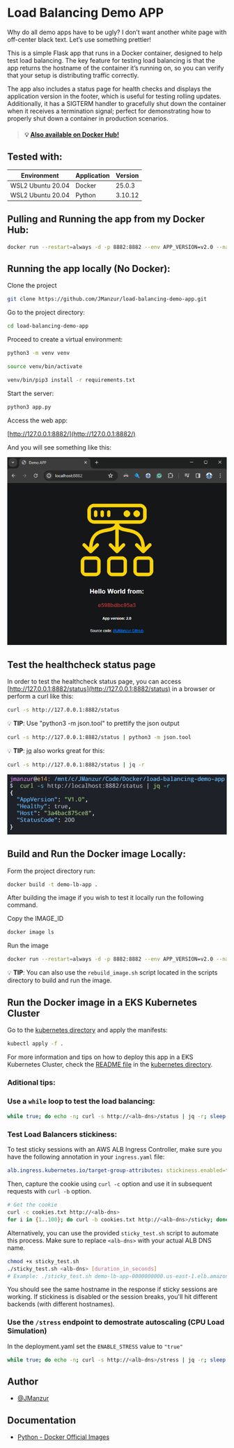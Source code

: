 # Load Balancing Demo APP

Why do all demo apps have to be ugly? I don’t want another white page with off-center black text. Let’s use something prettier!

This is a simple Flask app that runs in a Docker container, designed to help test load balancing. The key feature for testing load balancing is that the app returns the hostname of the container it’s running on, so you can verify that your setup is distributing traffic correctly.

The app also includes a status page for health checks and displays the application version in the footer, which is useful for testing rolling updates. Additionally, it has a SIGTERM handler to gracefully shut down the container when it receives a termination signal; perfect for demonstrating how to properly shut down a container in production scenarios.

> #### :bulb: [Also available on Docker Hub!](https://hub.docker.com/r/jmanzur/demo-lb-app)


## Tested with: 

| Environment | Application | Version  |
| ----------------- |-----------|---------|
| WSL2 Ubuntu 20.04 | Docker | 25.0.3  |
| WSL2 Ubuntu 20.04 | Python | 3.10.12 |

## Pulling and Running the app from my Docker Hub:

```bash
docker run --restart=always -d -p 8882:8882 --env APP_VERSION=v2.0 --name DEMO-LB-APP jmanzur/demo-lb-app:latest
```

## Running the app locally (No Docker):

Clone the project

```bash
git clone https://github.com/JManzur/load-balancing-demo-app.git
```

Go to the project directory:
```bash
cd load-balancing-demo-app
```

Proceed to create a virtual environment:
```bash
python3 -m venv venv
```

```bash
source venv/bin/activate
```

```bash
venv/bin/pip3 install -r requirements.txt 
```

Start the server:
```bash
python3 app.py
```

Access the web app:

[http://127.0.0.1:8882/](http://127.0.0.1:8882/)

And you will see something like this:

![App Screenshot](./images/lb_demo_app.png)

## Test the healthcheck status page

In order to test the healthcheck status page, you can access [http://127.0.0.1:8882/status](http://127.0.0.1:8882/status) in a browser or perform a curl like this:

```bash
curl -s http://127.0.0.1:8882/status
```

:bulb: **TIP**: Use "python3 -m json.tool" to prettify the json output

```bash
curl -s http://127.0.0.1:8882/status | python3 -m json.tool
```

:bulb: **TIP**: [jq](https://jqlang.github.io/jq/download/) also works great for this:

```bash
curl -s http://127.0.0.1:8882/status | jq -r
```
![App Screenshot](./images/lb_demo_app_status.png)

## Build and Run the Docker image Locally:

Form the project directory run:
```bash
docker build -t demo-lb-app .
```

After building the image if you wish to test it locally run the following command.

Copy the IMAGE_ID
```bash
docker image ls
```

Run the image
```bash
docker run --restart=always -d -p 8882:8882 --env APP_VERSION=v2.0 --name DEMO-LB-APP <IMAGE_ID>
```

:bulb: **TIP**: You can also use the `rebuild_image.sh` script located in the scripts directory to build and run the image.

## Run the Docker image in a EKS Kubernetes Cluster

Go to the [kubernetes directory](./kubernetes) and apply the manifests:

```bash
kubectl apply -f .
```

For more information and tips on how to deploy this app in a EKS Kubernetes Cluster, check the [README file](./kubernetes/README.md) in the [kubernetes directory](./kubernetes).

### Aditional tips:

### Use a `while` loop to test the load balancing:

```bash
while true; do echo -n; curl -s http://<alb-dns>/status | jq -r; sleep 1; done
```

### Test Load Balancers stickiness:

To test sticky sessions with an AWS ALB Ingress Controller, make sure you have the following annotation in your `ingress.yaml` file:

```yaml
alb.ingress.kubernetes.io/target-group-attributes: stickiness.enabled=true,stickiness.lb_cookie.duration_seconds=60
```

Then, capture the cookie using `curl -c` option and use it in subsequent requests with `curl -b` option.
```bash
# Get the cookie
curl -c cookies.txt http://<alb-dns>
for i in {1..100}; do curl -b cookies.txt http://<alb-dns>/sticky; done
```

Alternatively, you can use the provided `sticky_test.sh` script to automate this process. Make sure to replace `<alb-dns>` with your actual ALB DNS name.
```bash
chmod +x sticky_test.sh
./sticky_test.sh <alb-dns> [duration_in_seconds]
# Example: ./sticky_test.sh demo-lb-app-0000000000.us-east-1.elb.amazonaws.com 60
```

You should see the same hostname in the response if sticky sessions are working. If stickiness is disabled or the session breaks, you'll hit different backends (with different hostnames).

### Use the `/stress` endpoint to demostrate autoscaling (CPU Load Simulation)

In the deployment.yaml set the `ENABLE_STRESS` value to `"true"`

```bash
while true; do echo -n; curl -s http://<alb-dns>/stress | jq -r; sleep 1; done
```

## Author

- [@JManzur](https://jmanzur.com)

## Documentation

- [Python - Docker Official Images](https://hub.docker.com/_/python)